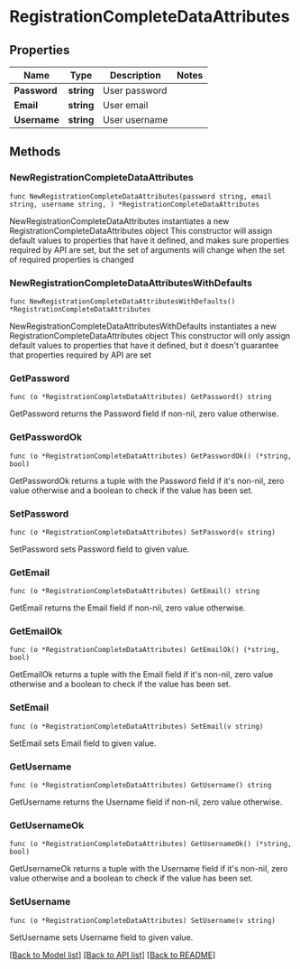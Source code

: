 # RegistrationCompleteDataAttributes

## Properties

Name | Type | Description | Notes
------------ | ------------- | ------------- | -------------
**Password** | **string** | User password | 
**Email** | **string** | User email | 
**Username** | **string** | User username | 

## Methods

### NewRegistrationCompleteDataAttributes

`func NewRegistrationCompleteDataAttributes(password string, email string, username string, ) *RegistrationCompleteDataAttributes`

NewRegistrationCompleteDataAttributes instantiates a new RegistrationCompleteDataAttributes object
This constructor will assign default values to properties that have it defined,
and makes sure properties required by API are set, but the set of arguments
will change when the set of required properties is changed

### NewRegistrationCompleteDataAttributesWithDefaults

`func NewRegistrationCompleteDataAttributesWithDefaults() *RegistrationCompleteDataAttributes`

NewRegistrationCompleteDataAttributesWithDefaults instantiates a new RegistrationCompleteDataAttributes object
This constructor will only assign default values to properties that have it defined,
but it doesn't guarantee that properties required by API are set

### GetPassword

`func (o *RegistrationCompleteDataAttributes) GetPassword() string`

GetPassword returns the Password field if non-nil, zero value otherwise.

### GetPasswordOk

`func (o *RegistrationCompleteDataAttributes) GetPasswordOk() (*string, bool)`

GetPasswordOk returns a tuple with the Password field if it's non-nil, zero value otherwise
and a boolean to check if the value has been set.

### SetPassword

`func (o *RegistrationCompleteDataAttributes) SetPassword(v string)`

SetPassword sets Password field to given value.


### GetEmail

`func (o *RegistrationCompleteDataAttributes) GetEmail() string`

GetEmail returns the Email field if non-nil, zero value otherwise.

### GetEmailOk

`func (o *RegistrationCompleteDataAttributes) GetEmailOk() (*string, bool)`

GetEmailOk returns a tuple with the Email field if it's non-nil, zero value otherwise
and a boolean to check if the value has been set.

### SetEmail

`func (o *RegistrationCompleteDataAttributes) SetEmail(v string)`

SetEmail sets Email field to given value.


### GetUsername

`func (o *RegistrationCompleteDataAttributes) GetUsername() string`

GetUsername returns the Username field if non-nil, zero value otherwise.

### GetUsernameOk

`func (o *RegistrationCompleteDataAttributes) GetUsernameOk() (*string, bool)`

GetUsernameOk returns a tuple with the Username field if it's non-nil, zero value otherwise
and a boolean to check if the value has been set.

### SetUsername

`func (o *RegistrationCompleteDataAttributes) SetUsername(v string)`

SetUsername sets Username field to given value.



[[Back to Model list]](../README.md#documentation-for-models) [[Back to API list]](../README.md#documentation-for-api-endpoints) [[Back to README]](../README.md)


